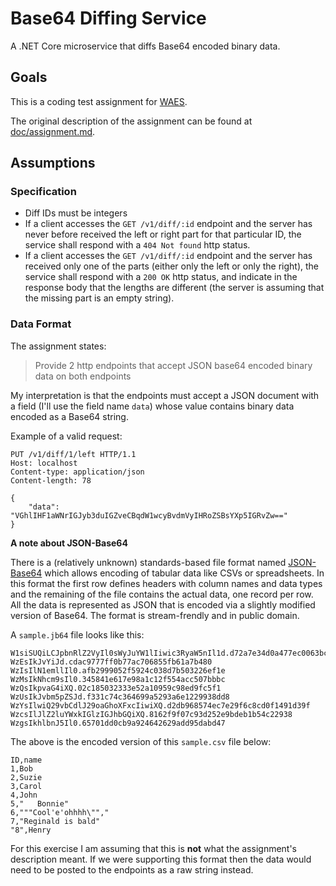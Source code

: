 # Base64 Diffing Service

A .NET Core microservice that diffs Base64 encoded binary data.

## Goals

This is a coding test assignment for [WAES](https://www.wearewaes.com/).

The original description of the assignment can be found at [doc/assignment.md](doc/assignment.md).

## Assumptions

### Specification

* Diff IDs must be integers
* If a client accesses the `GET /v1/diff/:id` endpoint and the server has never before received the left or right part for that particular ID, the service shall respond with a `404 Not found` http status.
* If a client accesses the `GET /v1/diff/:id` endpoint and the server has received only one of the parts (either only the left or only the right), the service shall respond with a `200 OK` http status, and indicate in the response body that the lengths are different (the server is assuming that the missing part is an empty string).

### Data Format

The assignment states:

> Provide 2 http endpoints that accept JSON base64 encoded binary data on both endpoints

My interpretation is that the endpoints must accept a JSON document with a field (I'll use the field name `data`) whose value contains binary data encoded as a Base64 string.

Example of a valid request:

```http
PUT /v1/diff/1/left HTTP/1.1
Host: localhost
Content-type: application/json
Content-length: 78

{
    "data": "VGhlIHF1aWNrIGJyb3duIGZveCBqdW1wcyBvdmVyIHRoZSBsYXp5IGRvZw=="
}
```

**A note about JSON-Base64**

There is a (relatively unknown) standards-based file format named [JSON-Base64](https://jb64.org//) which allows encoding of tabular data like CSVs or spreadsheets. In this format the first row defines headers with column names and data types and the remaining of the file contains the actual data, one record per row. All the data is represented as JSON that is encoded via a slightly modified version of Base64. The format is stream-frendly and in public domain.

A `sample.jb64` file looks like this:

```
W1siSUQiLCJpbnRlZ2VyIl0sWyJuYW1lIiwic3RyaW5nIl1d.d72a7e34d0a477ec0063bc8e8f3a094e
WzEsIkJvYiJd.cdac9777ff0b77ac706855fb61a7b480
WzIsIlN1emllIl0.afb2999052f5924c038d7b503226ef1e
WzMsIkNhcm9sIl0.345841e617e98a1c12f554acc507bbbc
WzQsIkpvaG4iXQ.02c185032333e52a10959c98ed9fc5f1
WzUsIkJvbm5pZSJd.f331c74c364699a5293a6e1229938dd8
WzYsIlwiQ29vbCdlJ29oaGhoXFxcIiwiXQ.d2db968574ec7e29f6c8cd0f1491d39f
WzcsIlJlZ2luYWxkIGlzIGJhbGQiXQ.8162f9f07c93d252e9bdeb1b54c22938
WzgsIkhlbnJ5Il0.65701dd0cb9a924642629add95dabd47
```

The above is the encoded version of this `sample.csv` file below:

```
ID,name
1,Bob
2,Suzie
3,Carol
4,John
5,"   Bonnie"
6,"""Cool'e'ohhhh\"","
7,"Reginald is bald"
"8",Henry
```

For this exercise I am assuming that this is **not** what the assignment's description meant. If we were supporting this format then the data would need to be posted to the endpoints as a raw string instead.
